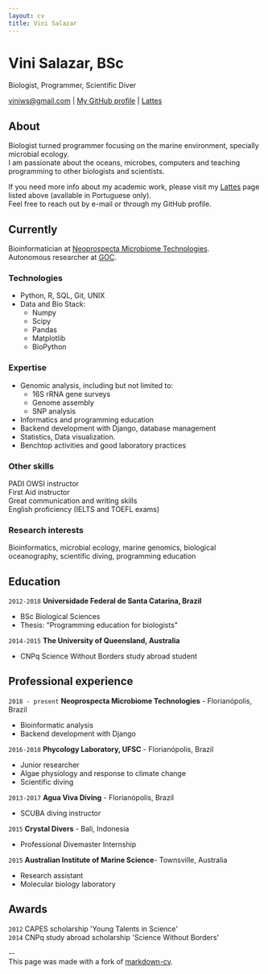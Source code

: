 ```yaml
---
layout: cv
title: Vini Salazar
---
```

# Vini Salazar, BSc
Biologist, Programmer, Scientific Diver

<div id="webaddress">
<a href="mailto:viniws@gmail.com">viniws@gmail.com</a>
| <a href="https://github.com/vinisalazar">My GitHub profile</a> | <a href="http://lattes.cnpq.br/3615050262193115"> Lattes</a>
</div>

## About
Biologist turned programmer focusing on the marine environment, specially microbial ecology.   
I am passionate about the oceans, microbes, computers and teaching programming to other biologists and scientists.  

If you need more info about my academic work, please visit my <a href="http://lattes.cnpq.br/">Lattes</a> page listed above (available in Portuguese only).  
Feel free to reach out by e-mail or through my GitHub profile.

## Currently

Bioinformatician at <a href="https://neoprospecta.com/">Neoprospecta Microbiome Technologies</a>.    
Autonomous researcher at <a href="https://github.com/Grupo-de-Oceanografia-Costeira/">GOC</a>.

### Technologies

* Python, R, SQL, Git, UNIX  
* Data and Bio Stack:
  * Numpy  
  * Scipy  
  * Pandas  
  * Matplotlib  
  * BioPython

### Expertise

* Genomic analysis, including but not limited to:
  * 16S rRNA gene surveys
  * Genome assembly  
  * SNP analysis
* Informatics and programming education
* Backend development with Django, database management
* Statistics, Data visualization.
* Benchtop activities and good laboratory practices

### Other skills

PADI OWSI instructor  
First Aid instructor  
Great communication and writing skills  
English proficiency (IELTS and TOEFL exams)

### Research interests

Bioinformatics, microbial ecology, marine genomics, biological oceanography, scientific diving, programming education

## Education

`2012-2018`
__Universidade Federal de Santa Catarina, Brazil__

- BSc Biological Sciences
- Thesis: "Programming education for biologists"

`2014-2015`
__The University of Queensland, Australia__

- CNPq Science Without Borders study abroad student

## Professional experience

`2018 - present`
__Neoprospecta Microbiome Technologies__ - Florianópolis, Brazil
- Bioinformatic analysis
- Backend development with Django

`2016-2018`
__Phycology Laboratory, UFSC__ - Florianópolis, Brazil
- Junior researcher
- Algae physiology and response to climate change
- Scientific diving

`2013-2017`
__Agua Viva Diving__ - Florianópolis, Brazil
- SCUBA diving instructor

`2015`
__Crystal Divers__ - Bali, Indonesia
- Professional Divemaster Internship

`2015`
__Australian Institute of Marine Science__- Townsville, Australia
- Research assistant
- Molecular biology laboratory

## Awards

`2012`
CAPES scholarship 'Young Talents in Science'  
`2014`
CNPq study abroad scholarship 'Science Without Borders'  

--  
This page was made with a fork of <a href="https://github.com/elipapa/markdown-cv">markdown-cv</a>.
